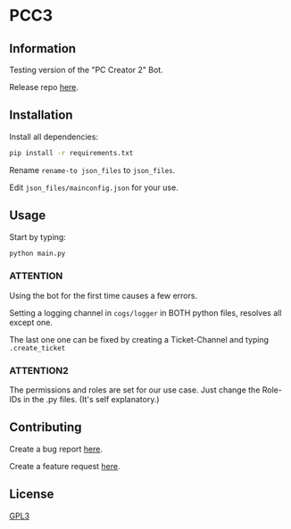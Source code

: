 # PCC3

## Information

Testing version of the "PC Creator 2" Bot.

Release repo [here](https://github.com/YES-German/PC_Creator_2).

## Installation

Install all dependencies:
```bash
pip install -r requirements.txt
```

Rename ```rename-to json_files``` to ```json_files```.

Edit ```json_files/mainconfig.json``` for your use.


## Usage

Start by typing:
```bash
python main.py
```
### ATTENTION
Using the bot for the first time causes a few errors.

Setting a logging channel in ```cogs/logger``` in BOTH python files, resolves all except one.

The last one one can be fixed by creating a Ticket-Channel and typing ```.create_ticket```

### ATTENTION2
The permissions and roles are set for our use case. Just change the Role-IDs in the .py files. (It's self explanatory.)

## Contributing
Create a bug report [here](https://github.com/SleepyYui/PCC3/issues/new?assignees=&labels=&template=bug_report.md&title=).

Create a feature request [here](https://github.com/SleepyYui/PCC3/issues/new?assignees=&labels=&template=feature_request.md&title=).

## License
[GPL3](https://www.gnu.org/licenses/gpl-3.0.en.html)
